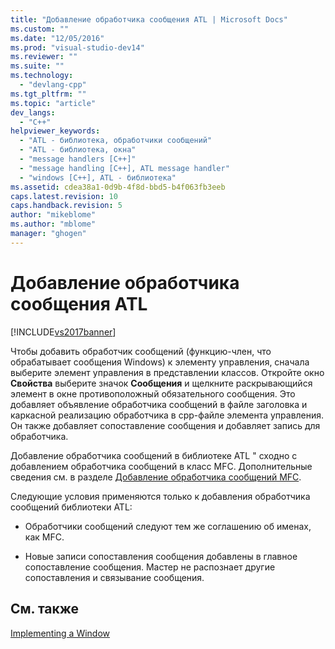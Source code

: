 ```yaml
---
title: "Добавление обработчика сообщения ATL | Microsoft Docs"
ms.custom: ""
ms.date: "12/05/2016"
ms.prod: "visual-studio-dev14"
ms.reviewer: ""
ms.suite: ""
ms.technology: 
  - "devlang-cpp"
ms.tgt_pltfrm: ""
ms.topic: "article"
dev_langs: 
  - "C++"
helpviewer_keywords: 
  - "ATL - библиотека, обработчики сообщений"
  - "ATL - библиотека, окна"
  - "message handlers [C++]"
  - "message handling [C++], ATL message handler"
  - "windows [C++], ATL - библиотека"
ms.assetid: cdea38a1-0d9b-4f8d-bbd5-b4f063fb3eeb
caps.latest.revision: 10
caps.handback.revision: 5
author: "mikeblome"
ms.author: "mblome"
manager: "ghogen"
---
```

# Добавление обработчика сообщения ATL
[!INCLUDE[vs2017banner](../assembler/inline/includes/vs2017banner.md)]

Чтобы добавить обработчик сообщений \(функцию\-член, что обрабатывает сообщения Windows\) к элементу управления, сначала выберите элемент управления в представлении классов.  Откройте окно **Свойства** выберите значок **Сообщения** и щелкните раскрывающийся элемент в окне противоположный обязательного сообщения.  Это добавляет объявление обработчика сообщений в файле заголовка и каркасной реализацию обработчика в cpp\-файле элемента управления.  Он также добавляет сопоставление сообщения и добавляет запись для обработчика.  
  
 Добавление обработчика сообщений в библиотеке ATL " сходно с добавлением обработчика сообщений в класс MFC.  Дополнительные сведения см. в разделе [Добавление обработчика сообщений MFC](../mfc/reference/adding-an-mfc-message-handler.md).  
  
 Следующие условия применяются только к добавления обработчика сообщений библиотеки ATL:  
  
-   Обработчики сообщений следуют тем же соглашению об именах, как MFC.  
  
-   Новые записи сопоставления сообщения добавлены в главное сопоставление сообщения.  Мастер не распознает другие сопоставления и связывание сообщения.  
  
## См. также  
 [Implementing a Window](../atl/implementing-a-window.md)